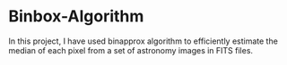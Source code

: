 # Binbox-Algorithm
In this project, I have used binapprox algorithm to efficiently estimate the median of each pixel from a set of astronomy images in FITS files.
